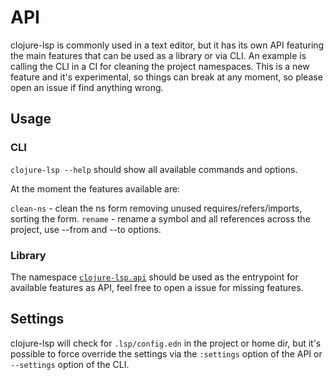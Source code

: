 # API

clojure-lsp is commonly used in a text editor, but it has its own API featuring the main features that can be used as a library or via CLI. An example is calling the CLI in a CI for cleaning the project namespaces.
This is a new feature and it's experimental, so things can break at any moment, so please open an issue if find anything wrong.

## Usage

### CLI

`clojure-lsp --help` should show all available commands and options.

At the moment the features available are:

`clean-ns` - clean the ns form removing unused requires/refers/imports, sorting the form.
`rename` - rename a symbol and all references across the project, use --from and --to options.

### Library

The namespace [`clojure-lsp.api`](https://github.com/clojure-lsp/clojure-lsp/tree/master/src/clojure_lsp/api.clj) should be used as the entrypoint for available features as API, feel free to open a issue for missing features.

## Settings

clojure-lsp will check for `.lsp/config.edn` in the project or home dir, but it's possible to force override the settings via the `:settings` option of the API or `--settings` option of the CLI.
